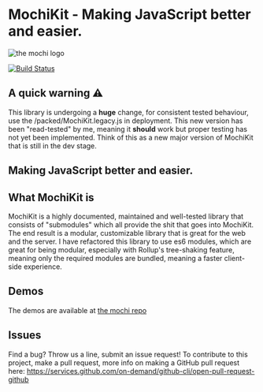# MochiKit - Making JavaScript better and easier.

![the mochi logo](https://raw.githubusercontent.com/mochi/mochikit/gh-pages/include/img/img_logo_01.gif)

[![Build Status](https://travis-ci.org/w0298i/mochikit.svg?branch=master)](https://travis-ci.org/w0298i/mochikit)

## A quick warning ⚠
This library is undergoing a **huge** change, for consistent tested behaviour, use the /packed/MochiKit.legacy.js in deployment. This new version has been "read-tested" by me, meaning it **should** work but proper testing has not yet been implemented. Think of this as a new major version of MochiKit that is still in the dev stage.

## Making JavaScript better and easier.

## What MochiKit is
MochiKit is a highly documented, maintained and well-tested library that consists of "submodules" which all provide the shit that goes into MochiKit. The end result is a modular, customizable library that is great for the web and the server. I have refactored this library to use es6 modules, which are great for being modular, especially with Rollup's tree-shaking feature, meaning only the required modules are bundled, meaning a faster client-side experience.

## Demos
The demos are available at [the mochi repo](https://mochi.github.io/mochikit/)

## Issues
Find a bug? Throw us a line, submit an issue request! 
To contribute to this project, make a pull request, more info on making a GitHub pull request here: https://services.github.com/on-demand/github-cli/open-pull-request-github
